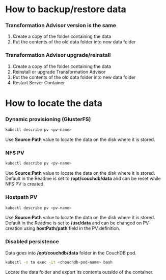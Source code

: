 
# How to backup/restore data
### Transformation Advisor version is the same
1. Create a copy of the folder containing the data
1. Put the contents of the old data folder into new data folder

### Transformation Advisor upgrade/reinstall
1. Create a copy of the folder containing the data
1. Reinstall or upgrade Transformation Advisor
1. Put the contents of the old data folder into new data folder
1. Restart Server Container


# How to locate the data

### Dynamic provisioning (GlusterFS)
```bash
kubectl describe pv <pv-name>
``` 
Use **Source:Path** value to locate the data on the disk where it is stored.   

### NFS PV
```bash
kubectl describe pv <pv-name>
``` 
Use **Source:Path** value to locate the data on the disk where it is stored.   
Default in the Readme is set to **/opt/couchdb/data** and can be reset while NFS PV is created.

### Hostpath PV
```bash
kubectl describe pv <pv-name>
``` 
Use **Source:Path** value to locate the data on the disk where it is stored.   
Default in the Readme is set to **/usr/data** and can be changed on PV creation using **hostPath/path** field in the PV definition.  

### Disabled persistence
Data goes into **/opt/couchdb/data** folder in the CouchDB pod.  
```bash
kubectl -n ta exec -it <chouchdb-pod-name> bash
``` 
Locate the data folder and export its contents outside of the container.
